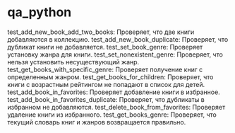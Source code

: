 # qa_python
test_add_new_book_add_two_books: Проверяет, что две книги добавляются в коллекцию. 
test_add_new_book_duplicate: Проверяет, что дубликат книги не добавляется. 
test_set_book_genre: Проверяет установку жанра для книги. 
test_set_nonexistent_genre: Проверяет, что нельзя установить несуществующий жанр. 
test_get_books_with_specific_genre: Проверяет получение книг с определенным жанром. 
test_get_books_for_children: Проверяет, что книги с возрастным рейтингом не попадают в список для детей. 
test_add_book_in_favorites: Проверяет добавление книги в избранное. 
test_add_book_in_favorites_duplicate: Проверяет, что дубликаты в избранном не добавляются. 
test_delete_book_from_favorites: Проверяет удаление книги из избранного. 
test_get_books_genre: Проверяет, что текущий словарь книг и жанров возвращается правильно.
